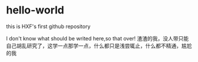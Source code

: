 # hello-world
this is HXF's first github repository

I don't know what should be writed here,so that over! 渣渣的我，没人带只能自己胡乱研究了，这学一点那学一点，什么都只是浅尝辄止，什么都不精通，尴尬的我
